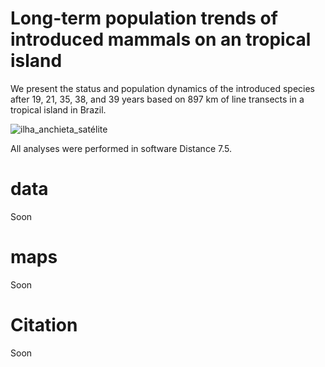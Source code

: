 # Long-term population trends of introduced mammals on an tropical island
We present the status and population dynamics of the introduced species after 19, 21, 35, 38, and 39 years based on 897 km of line transects in a tropical island in Brazil.

![ilha_anchieta_satélite](https://github.com/LEEClab/anchieta_mammals/assets/65490803/5e4572d6-e429-43fa-8cec-9f946daf91b3)




All analyses were performed in software Distance 7.5.

# data
Soon

# maps
Soon

# Citation
Soon
